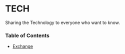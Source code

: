 # TECH

Sharing the Technology to everyone who want to know.

### Table of Contents

- [Exchange](Exchange)
